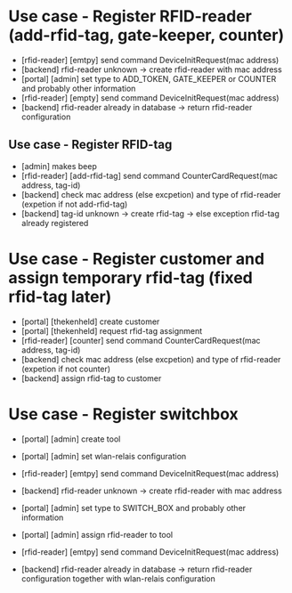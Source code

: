 # Use case - Register RFID-reader (add-rfid-tag, gate-keeper, counter)

- [rfid-reader] [emtpy] send command DeviceInitRequest(mac address)
- [backend] rfid-reader unknown -> create rfid-reader with mac address
- [portal] [admin] set type to ADD_TOKEN, GATE_KEEPER or COUNTER and probably other information
- [rfid-reader] [empty] send command DeviceInitRequest(mac address)
- [backend] rfid-reader already in database -> return rfid-reader configuration

## Use case - Register RFID-tag

- [admin] makes beep
- [rfid-reader] [add-rfid-tag] send command CounterCardRequest(mac address, tag-id)
- [backend] check mac address (else excpetion) and type of rfid-reader (expetion if not add-rfid-tag)
- [backend] tag-id unknown -> create rfid-tag -> else exception rfid-tag already registered

# Use case - Register customer and assign temporary rfid-tag (fixed rfid-tag later)

- [portal] [thekenheld] create customer
- [portal] [thekenheld] request rfid-tag assignment
- [rfid-reader] [counter] send command CounterCardRequest(mac address, tag-id)
- [backend] check mac address (else excpetion) and type of rfid-reader (expetion if not counter)
- [backend] assign rfid-tag to customer

# Use case - Register switchbox

- [portal] [admin] create tool
- [portal] [admin] set wlan-relais configuration

- [rfid-reader] [emtpy] send command DeviceInitRequest(mac address)
- [backend] rfid-reader unknown -> create rfid-reader with mac address
- [portal] [admin] set type to SWITCH_BOX and probably other information
- [portal] [admin] assign rfid-reader to tool

- [rfid-reader] [emtpy] send command DeviceInitRequest(mac address)
- [backend] rfid-reader already in database -> return rfid-reader configuration together with wlan-relais configuration

